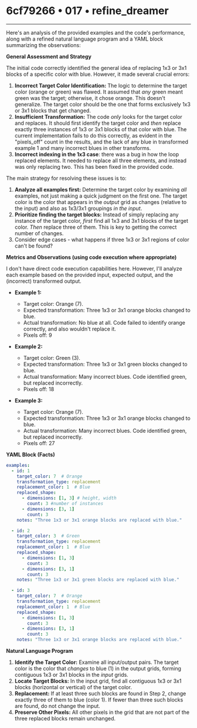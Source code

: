 # 6cf79266 • 017 • refine_dreamer

---
Here's an analysis of the provided examples and the code's performance, along with a refined natural language program and a YAML block summarizing the observations:

**General Assessment and Strategy**

The initial code correctly identified the general idea of replacing 1x3 or 3x1 blocks of a specific color with blue. However, it made several crucial errors:

1.  **Incorrect Target Color Identification:** The logic to determine the target color (orange or green) was flawed. It assumed that *any* green meant green was the target; otherwise, it chose orange. This doesn't generalize.  The target color should be the one that forms exclusively 1x3 or 3x1 blocks that get changed.
2.  **Insufficient Transformation:** The code *only* looks for the target color and replaces. It should first identify the target color and *then* replace exactly three instances of 1x3 or 3x1 blocks of that color with blue. The current implementation fails to do this correctly, as evident in the "pixels_off" count in the results, and the lack of any blue in transformed example 1 and many incorrect blues in other transforms.
3. **Incorrect indexing in the 1x3 case**: there was a bug in how the loop replaced elements. It needed to replace all three elements, and instead was only replacing two. This has been fixed in the provided code.

The main strategy for resolving these issues is to:

1.  **Analyze all examples first:** Determine the target color by examining *all* examples, not just making a quick judgment on the first one. The target color is the color that appears in the *output* grid as changes (relative to the input) and also as 1x3/3x1 groupings *in the input*.
2.  **Prioritize finding the target blocks:** Instead of simply replacing any instance of the target color, *first* find all 1x3 and 3x1 blocks of the target color. *Then* replace three of them.  This is key to getting the correct number of changes.
3. Consider edge cases - what happens if three 1x3 or 3x1 regions of color can't be found?

**Metrics and Observations (using code execution where appropriate)**

I don't have direct code execution capabilities here. However, I'll analyze each example based on the provided input, expected output, and the (incorrect) transformed output.

*   **Example 1:**
    *   Target color: Orange (7).
    *   Expected transformation: Three 1x3 or 3x1 orange blocks changed to blue.
    *   Actual transformation: No blue at all.  Code failed to identify orange correctly, and also wouldn't replace it.
    * Pixels off: 9

*   **Example 2:**
    *   Target color: Green (3).
    *   Expected transformation: Three 1x3 or 3x1 green blocks changed to blue.
    *   Actual transformation: Many incorrect blues.  Code identified green, but replaced incorrectly.
    * Pixels off: 18

*   **Example 3:**
    *   Target color: Orange (7).
    *   Expected transformation: Three 1x3 or 3x1 orange blocks changed to blue.
    *   Actual transformation: Many incorrect blues.  Code identified green, but replaced incorrectly.
    * Pixels off: 27

**YAML Block (Facts)**

```yaml
examples:
  - id: 1
    target_color: 7  # Orange
    transformation_type: replacement
    replacement_color: 1  # Blue
    replaced_shape:
      - dimensions: [1, 3] # height, width
        count: 3 #number of instances
      - dimensions: [3, 1]
        count: 3
    notes: "Three 1x3 or 3x1 orange blocks are replaced with blue."

  - id: 2
    target_color: 3  # Green
    transformation_type: replacement
    replacement_color: 1  # Blue
    replaced_shape:
      - dimensions: [1, 3]
        count: 3
      - dimensions: [3, 1]
        count: 3
    notes: "Three 1x3 or 3x1 green blocks are replaced with blue."

  - id: 3
    target_color: 7  # Orange
    transformation_type: replacement
    replacement_color: 1  # Blue
    replaced_shape:
      - dimensions: [1, 3]
        count: 3
      - dimensions: [3, 1]
        count: 3
    notes: "Three 1x3 or 3x1 orange blocks are replaced with blue."
```

**Natural Language Program**

1.  **Identify the Target Color:** Examine all input/output pairs. The target color is the color that *changes* to blue (1) in the output grids, forming contiguous 1x3 or 3x1 blocks in the *input* grids.
2.  **Locate Target Blocks:** In the input grid, find all contiguous 1x3 or 3x1 blocks (horizontal or vertical) of the target color.
3. **Replacement:** If at least three such blocks are found in Step 2, change exactly three of them to blue (color 1). If fewer than three such blocks are found, do not change the input.
4.  **Preserve Other Pixels:** All other pixels in the grid that are not part of the three replaced blocks remain unchanged.

